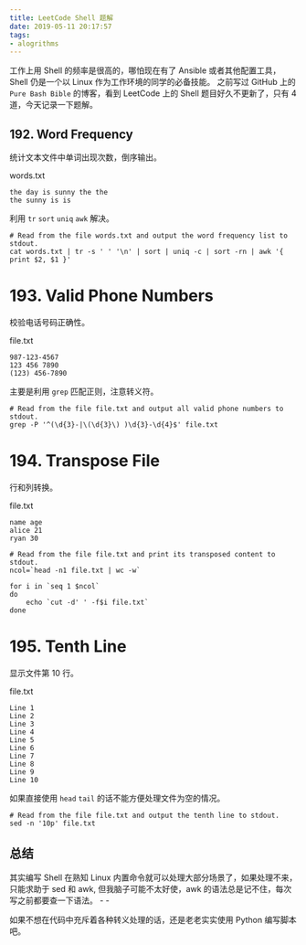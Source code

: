 ```yaml
---
title: LeetCode Shell 题解
date: 2019-05-11 20:17:57
tags:
- alogrithms
---
```


工作上用 Shell 的频率是很高的，哪怕现在有了 Ansible 或者其他配置工具，Shell 仍是一个以 Linux 作为工作环境的同学的必备技能。
之前写过 GitHub 上的 `Pure Bash Bible`  的博客，看到 LeetCode 上的 Shell 题目好久不更新了，只有 4 道，今天记录一下题解。

## 192. Word Frequency

统计文本文件中单词出现次数，倒序输出。

words.txt
```
the day is sunny the the
the sunny is is
```

利用 `tr` `sort` `uniq` `awk` 解决。

```shell
# Read from the file words.txt and output the word frequency list to stdout.
cat words.txt | tr -s ' ' '\n' | sort | uniq -c | sort -rn | awk '{ print $2, $1 }'
```

# 193. Valid Phone Numbers

校验电话号码正确性。

file.txt
```
987-123-4567
123 456 7890
(123) 456-7890
```

主要是利用 `grep` 匹配正则，注意转义符。

```shell
# Read from the file file.txt and output all valid phone numbers to stdout.
grep -P '^(\d{3}-|\(\d{3}\) )\d{3}-\d{4}$' file.txt
```

# 194. Transpose File

行和列转换。

file.txt
```
name age
alice 21
ryan 30
```

```shell
# Read from the file file.txt and print its transposed content to stdout.
ncol=`head -n1 file.txt | wc -w`

for i in `seq 1 $ncol`
do
    echo `cut -d' ' -f$i file.txt`
done
```

# 195. Tenth Line

显示文件第 10 行。

file.txt
```
Line 1
Line 2
Line 3
Line 4
Line 5
Line 6
Line 7
Line 8
Line 9
Line 10
```

如果直接使用 `head` `tail` 的话不能方便处理文件为空的情况。

```shell
# Read from the file file.txt and output the tenth line to stdout.
sed -n '10p' file.txt
```


## 总结

其实编写 Shell 在熟知 Linux  内置命令就可以处理大部分场景了，如果处理不来，只能求助于 sed 和 awk, 但我脑子可能不太好使，awk 的语法总是记不住，每次写之前都要查一下语法。 - -

如果不想在代码中充斥着各种转义处理的话，还是老老实实使用 Python 编写脚本吧。


